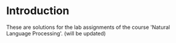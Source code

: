 # Introduction
These are solutions for the lab assignments of the course 'Natural Language Processing'. (will be updated)
